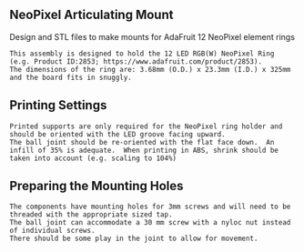 ## NeoPixel Articulating Mount

Design and STL files to make mounts for AdaFruit 12 NeoPixel element rings 

	This assembly is designed to hold the 12 LED RGB(W) NeoPixel Ring (e.g. Product ID:2853; https://www.adafruit.com/product/2853). 
	The dimensions of the ring are: 3.68mm (O.D.) x 23.3mm (I.D.) x 325mm and the board fits in snuggly.
	
	
## Printing Settings
	Printed supports are only required for the NeoPixel ring holder and should be oriented with the LED groove facing upward.
	The ball joint should be re-oriented with the flat face down.  An infill of 35% is adequate.  When printing in ABS, shrink should be taken into account (e.g. scaling to 104%)

## Preparing the Mounting Holes

	The components have mounting holes for 3mm screws and will need to be threaded with the appropriate sized tap. 
	The ball joint can accommodate a 30 mm screw with a nyloc nut instead of individual screws.
	There should be some play in the joint to allow for movement.
